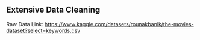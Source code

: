 ## Extensive Data Cleaning
Raw Data Link: https://www.kaggle.com/datasets/rounakbanik/the-movies-dataset?select=keywords.csv
